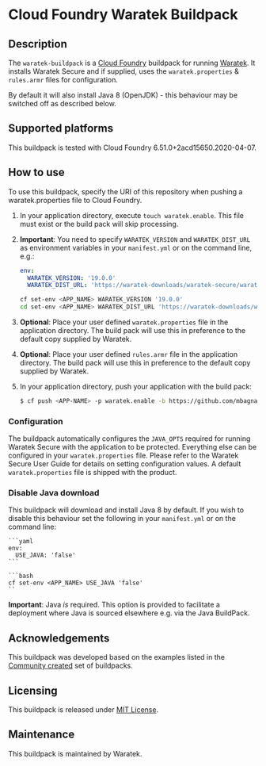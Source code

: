 # Cloud Foundry Waratek Buildpack

## Description
The `waratek-buildpack` is a [Cloud Foundry](https://www.cloudfoundry.org/) buildpack for running [Waratek](https://www.waratek.com/).
It installs Waratek Secure and if supplied, uses the `waratek.properties` & `rules.armr` files for configuration.

By default it will also install Java 8 (OpenJDK) - this behaviour may be switched off as described below.

## Supported platforms
This buildpack is tested with Cloud Foundry 6.51.0+2acd15650.2020-04-07.

## How to use
To use this buildpack, specify the URI of this repository when pushing a waratek.properties file to Cloud Foundry.

1. In your application directory, execute ```touch waratek.enable```.  This file must exist or the build pack will skip processing.

2. **Important**: You need to specify `WARATEK_VERSION` and `WARATEK_DIST_URL` as environment variables in your `manifest.yml` or on the command line, e.g.:

    ```yaml
    env:
      WARATEK_VERSION: '19.0.0'
      WARATEK_DIST_URL: 'https://waratek-downloads/waratek-secure/waratek-secure-19.0.0.zip'
    ```

    ```bash
    cf set-env <APP_NAME> WARATEK_VERSION '19.0.0'
    cd set-env <APP_NAME> WARATEK_DIST_URL 'https://waratek-downloads/waratek-secure/waratek-secure-19.0.0.zip'
    ```

3. **Optional**: Place your user defined `waratek.properties` file in the application directory. The build pack will use this in preference to
the default copy supplied by Waratek.

4. **Optional**: Place your user defined `rules.armr` file in the application directory. The build pack will use this in preference to
the default copy supplied by Waratek.

5. In your application directory, push your application with the build pack:

    ```bash
    $ cf push <APP-NAME> -p waratek.enable -b https://github.com/mbagnall/cf-waratek-buildpack.git
    ```

### Configuration

The buildpack automatically configures the `JAVA_OPTS` required for running Waratek Secure with the application to be protected. Everything else can be configured in your `waratek.properties` file. Please refer to the Waratek Secure User Guide for details on setting configuration values. A default `waratek.properties` file is shipped with the product.

### Disable Java download

This buildpack will download and install Java 8 by default. If you wish to disable this behaviour set the following in your `manifest.yml` or on the command line:

    ```yaml
    env:
      USE_JAVA: 'false'
    ```

    ```bash
    cf set-env <APP_NAME> USE_JAVA 'false'
    ``
**Important**: Java *is* required. This option is provided to facilitate a deployment where Java is sourced elsewhere e.g. via the Java BuildPack.

## Acknowledgements

This buildpack was developed based on the examples listed in the [Community created](https://github.com/cloudfoundry-community/cf-docs-contrib/wiki/Buildpacks#community-created) set of buildpacks.

## Licensing
This buildpack is released under [MIT License](LICENSE).

## Maintenance
This buildpack is maintained by Waratek.
